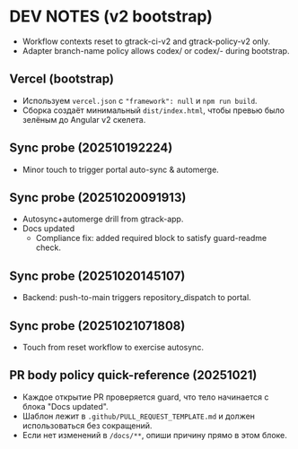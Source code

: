 # DEV NOTES (v2 bootstrap)
- Workflow contexts reset to gtrack-ci-v2 and gtrack-policy-v2 only.
- Adapter branch-name policy allows codex/<task> or codex/<task>-<yyyymmddHHMM> during bootstrap.

## Vercel (bootstrap)
- Используем `vercel.json` с `"framework": null` и `npm run build`.
- Сборка создаёт минимальный `dist/index.html`, чтобы превью было зелёным до Angular v2 скелета.

## Sync probe (202510192224)
- Minor touch to trigger portal auto-sync & automerge.

## Sync probe (20251020091913)
- Autosync+automerge drill from gtrack-app.
- Docs updated
  - Compliance fix: added required block to satisfy guard-readme check.

## Sync probe (20251020145107)
- Backend: push-to-main triggers repository_dispatch to portal.

## Sync probe (20251021071808)
- Touch from reset workflow to exercise autosync.

## PR body policy quick-reference (20251021)
- Каждое открытие PR проверяется guard, что тело начинается с блока "Docs updated".
- Шаблон лежит в `.github/PULL_REQUEST_TEMPLATE.md` и должен использоваться без сокращений.
- Если нет изменений в `/docs/**`, опиши причину прямо в этом блоке.
